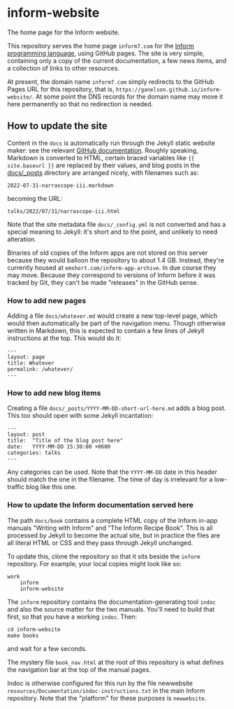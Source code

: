 # inform-website
The home page for the Inform website.

This repository serves the home page `inform7.com` for
the [Inform programming language](https://github.com/ganelson/inform), using GitHub pages.
The site is very simple, containing only a copy of the current documentation,
a few news items, and a collection of links to other resources.

At present, the domain name `inform7.com` simply redirects to the GitHub Pages
URL for this repository, that is, `https://ganelson.github.io/inform-website/`.
At some point the DNS records for the domain name may move it here permanently
so that no redirection is needed.

## How to update the site

Content in the `docs` is automatically run through the Jekyll static website maker:
see the relevant [GitHub documentation](https://docs.github.com/en/pages). Roughly
speaking, Markdown is converted to HTML, certain braced variables like `{{ site.baseurl }}`
are replaced by their values, and blog posts in the [docs/_posts](docs/_posts)
directory are arranged nicely, with filenames such as:

	2022-07-31-narrascope-iii.markdown

becoming the URL:

	talks/2022/07/31/narrascope-iii.html

Note that the site metadata file `docs/_config.yml` is not converted and has a
special meaning to Jekyll: it's short and to the point, and unlikely to need
alteration.

Binaries of old copies of the Inform apps are not stored on this server because
they would balloon the repository to about 1.4 GB. Instead, they're currently
housed at `emshort.com/inform-app-archive`. In due course they may move.
Because they correspond to versions of Inform before it was tracked by Git,
they can't be made "releases" in the GitHub sense.

### How to add new pages

Adding a file `docs/whatever.md` would create a new top-level page, which
would then automatically be part of the navigation menu. Though otherwise
written in Markdown, this is expected to contain a few lines of Jekyll
instructions at the top. This would do it:

	---
	layout: page
	title: Whatever
	permalink: /whatever/
	---

### How to add new blog items

Creating a file `docs/_posts/YYYY-MM-DD-short-url-here.md` adds a blog post.
This too should open with some Jekyll incantation:

	---
	layout: post
	title:  "Title of the blog post here"
	date:   YYYY-MM-DD 15:30:00 +0600
	categories: talks
	---

Any categories can be used. Note that the `YYYY-MM-DD` date in this header
should match the one in the filename. The time of day is irrelevant for a
low-traffic blog like this one.

### How to update the Inform documentation served here

The path `docs/book` contains a complete HTML copy of the Inform in-app
manuals "Writing with Inform" and "The Inform Recipe Book". This is all
processed by Jekyll to become the actual site, but in practice the files are
all literal HTML or CSS and they pass through Jekyll unchanged.

To update this, clone the repository so that it sits beside the `inform`
repository. For example, your local copies might look like so:

	work
		inform
		inform-website

The `inform` repository contains the documentation-generating tool `indoc`
and also the source matter for the two manuals. You'll need to build that
first, so that you have a working `indoc`. Then:

	cd inform-website
	make books

and wait for a few seconds.

The mystery file `book_nav.html` at the root of this repository is what
defines the navigation bar at the top of the manual pages.

Indoc is otherwise configured for this run by the file 
newwebsite `resources/Documentation/indoc-instructions.txt` in the main
Inform repository. Note that the "platform" for these purposes is `newwebsite`.
